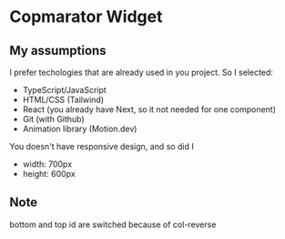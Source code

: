 # Copmarator Widget

## My assumptions

I prefer techologies that are already used in you project.
So I selected:

- TypeScript/JavaScript
- HTML/CSS (Tailwind)
- React (you already have Next, so it not needed for one component)
- Git (with Github)
- Animation library (Motion.dev)

You doesn't have responsive design, and so did I

- width: 700px
- height: 600px

## Note

bottom and top id are switched because of col-reverse
